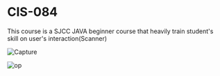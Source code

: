 # CIS-084
This course is a SJCC JAVA beginner course that heavily train student's skill on user's interaction(Scanner)

![Capture](https://user-images.githubusercontent.com/71656626/93798327-55e5c380-fbf2-11ea-8219-71511e5c9558.PNG)


![op](https://user-images.githubusercontent.com/71656626/93798354-5f6f2b80-fbf2-11ea-86d2-34d6ebfd8dd7.PNG)
